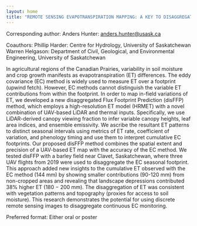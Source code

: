 ```yaml
---
layout: home
title: "REMOTE SENSING EVAPOTRANSPIRATION MAPPING: A KEY TO DISAGGREGATE EDDY-COVARIANCE FOOTPRINTS"
---
```



Corresponding author: Anders Hunter: anders.hunter@usask.ca

Coauthors: Phillip Harder: Centre for Hydrology, University of Saskatchewan
 Warren Helgason: Department of Civil, Geological, and Environmental Engineering, University of Saskatchewan 

In agricultural regions of the Canadian Prairies, variability in soil moisture and crop growth manifests as evapotranspiration (ET) differences. The eddy covariance (EC) method is widely used to measure ET over a footprint (upwind fetch). However, EC methods cannot distinguish the variable ET contributions from within the footprint. In order to map in-field variations of ET, we developed a new disaggregated Flux Footprint Prediction (disFFP) method, which employs a high-resolution ET model (HRMET) with a novel combination of UAV-based LiDAR and thermal inputs. Specifically, we use LiDAR-derived canopy viewing fraction to infer variable canopy heights, leaf area indices, and ensemble emissivity. We ascribe the resultant ET patterns to distinct seasonal intervals using metrics of ET rate, coefficient of variation, and phenology timing and use them to interpret cumulative EC footprints. Our proposed disFFP method combines the spatial extent and precision of a UAV-based ET map with the accuracy of the EC method. We tested disFFP with a barley field near Clavet, Saskatchewan, where three UAV flights from 2019 were used to disaggregate the EC seasonal footprint. This approach added new insights to the cumulative ET observed with the EC method (144 mm) by showing smaller contributions (90-120 mm) from non-cropped areas and revealing that landscape depressions contributed 38% higher ET (180 − 200 mm). The disaggregation of ET was consistent with vegetation patterns and topography (proxies for access to soil moisture). This research demonstrates the potential for using discrete remote sensing images to disaggregate continuous EC monitoring.

Preferred format: Either oral or poster
